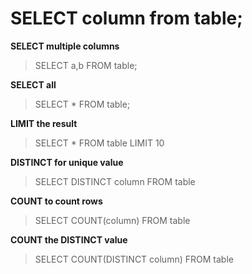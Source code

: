 # SELECT column from table;


__SELECT multiple columns__
> SELECT a,b FROM table;

__SELECT all__
> SELECT * FROM table;

__LIMIT the result__
> SELECT * FROM table LIMIT 10

__DISTINCT for unique value__
> SELECT DISTINCT column FROM table

__COUNT to count rows__
> SELECT COUNT(column) FROM table

__COUNT the DISTINCT value__
> SELECT COUNT(DISTINCT column) FROM table